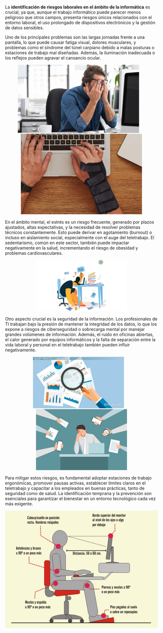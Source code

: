 La **identificación de riesgos laborales en el ámbito de la informática** es crucial, ya que, aunque el trabajo informático puede parecer menos peligroso que otros campos, presenta riesgos únicos 
relacionados con el entorno laboral, el uso prolongado de dispositivos electrónicos y la gestión de datos sensibles.

Uno de los principales problemas son las largas jornadas frente a una pantalla, lo que puede causar fatiga visual, dolores musculares, y problemas como el síndrome del túnel carpiano debido a
malas posturas o estaciones de trabajo mal diseñadas. Además, la iluminación inadecuada o los reflejos pueden agravar el cansancio ocular.

<p align="center">
  <img src="/img/fatiga.jpg" alt="Fatiga" style="width: 400px; height: auto; margin-right: 20px;" />
  <img src="/img/carpiano.png" alt="Carpiano" style="width: 400px; height: auto;" />
</p>

En el ámbito mental, el estrés es un riesgo frecuente, generado por plazos ajustados, altas expectativas, y la necesidad de resolver problemas técnicos constantemente. Esto puede derivar en agotamiento (burnout) o incluso en aislamiento social, especialmente con el auge del teletrabajo. El sedentarismo, común en este sector, también puede impactar negativamente en la salud, incrementando el riesgo de obesidad y problemas cardiovasculares.

<p align="center">
  <img src="/img/burnout.jpg" alt="Burnout" style="width: 300px; height: auto;" />
</p>

Otro aspecto crucial es la seguridad de la información. Los profesionales de TI trabajan bajo la presión de mantener la integridad de los datos, lo que los expone a riesgos de ciberseguridad o sobrecarga mental por manejar grandes volúmenes de información. Además, el ruido en oficinas abiertas, el calor generado por equipos informáticos y la falta de separación entre la vida laboral y personal en el teletrabajo también pueden influir negativamente.

<p align="center">
  <img src="/img/int.png" alt="Integridad" style="width: 300px; height: auto; margin-right: 20px;" />
  <img src="/img/carga.png" alt="Carga mental" style="width: 300px; height: auto;" />
</p>

Para mitigar estos riesgos, es fundamental adoptar estaciones de trabajo ergonómicas, promover pausas activas, establecer límites claros en el teletrabajo y capacitar a los empleados en buenas prácticas, tanto de seguridad como de salud. La identificación temprana y la prevención son esenciales para garantizar el bienestar en un entorno tecnológico cada vez más exigente.

<p align="center">
  <img src="/img/ergonomia.jpg" alt="Ergonomia" style="width: 60%px; height: auto;" />
</p>

